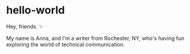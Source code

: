 # hello-world

Hey, friends. ✨

My name is Anna, and I'm a writer from Rochester, NY, who's having fun exploring the world of technical communication.
